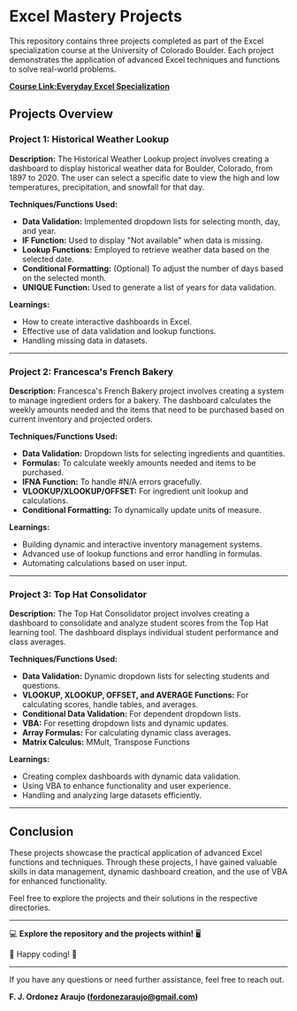 # Excel Mastery Projects

This repository contains three projects completed as part of the Excel specialization course at the University of Colorado Boulder. Each project demonstrates the application of advanced Excel techniques and functions to solve real-world problems.

[**Course Link:Everyday Excel Specialization**](https://www.coursera.org/specializations/everyday-excel?)

## Projects Overview

### Project 1: Historical Weather Lookup

**Description:**
The Historical Weather Lookup project involves creating a dashboard to display historical weather data for Boulder, Colorado, from 1897 to 2020. The user can select a specific date to view the high and low temperatures, precipitation, and snowfall for that day.

**Techniques/Functions Used:**
- **Data Validation:** Implemented dropdown lists for selecting month, day, and year.
- **IF Function:** Used to display "Not available" when data is missing.
- **Lookup Functions:** Employed to retrieve weather data based on the selected date.
- **Conditional Formatting:** (Optional) To adjust the number of days based on the selected month.
- **UNIQUE Function:** Used to generate a list of years for data validation.

**Learnings:**
- How to create interactive dashboards in Excel.
- Effective use of data validation and lookup functions.
- Handling missing data in datasets.

---

### Project 2: Francesca's French Bakery

**Description:**
Francesca's French Bakery project involves creating a system to manage ingredient orders for a bakery. The dashboard calculates the weekly amounts needed and the items that need to be purchased based on current inventory and projected orders.

**Techniques/Functions Used:**
- **Data Validation:** Dropdown lists for selecting ingredients and quantities.
- **Formulas:** To calculate weekly amounts needed and items to be purchased.
- **IFNA Function:** To handle #N/A errors gracefully.
- **VLOOKUP/XLOOKUP/OFFSET:** For ingredient unit lookup and calculations.
- **Conditional Formatting:** To dynamically update units of measure.

**Learnings:**
- Building dynamic and interactive inventory management systems.
- Advanced use of lookup functions and error handling in formulas.
- Automating calculations based on user input.

---

### Project 3: Top Hat Consolidator

**Description:**
The Top Hat Consolidator project involves creating a dashboard to consolidate and analyze student scores from the Top Hat learning tool. The dashboard displays individual student performance and class averages.

**Techniques/Functions Used:**
- **Data Validation:** Dynamic dropdown lists for selecting students and questions.
- **VLOOKUP, XLOOKUP, OFFSET, and AVERAGE Functions:** For calculating scores, handle tables, and averages.
- **Conditional Data Validation:** For dependent dropdown lists.
- **VBA:** For resetting dropdown lists and dynamic updates.
- **Array Formulas:** For calculating dynamic class averages.
- **Matrix Calculus:**  MMult, Transpose Functions

**Learnings:**
- Creating complex dashboards with dynamic data validation.
- Using VBA to enhance functionality and user experience.
- Handling and analyzing large datasets efficiently.

---

## Conclusion

These projects showcase the practical application of advanced Excel functions and techniques. Through these projects, I have gained valuable skills in data management, dynamic dashboard creation, and the use of VBA for enhanced functionality.

Feel free to explore the projects and their solutions in the respective directories.

---

💻 **Explore the repository and the projects within!** 🖥️

👾 Happy coding! 🥷

---
If you have any questions or need further assistance, feel free to reach out.

**F. J. Ordonez Araujo (fordonezaraujo@gmail.com)**
